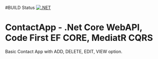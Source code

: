 #BUILD Status
[![.NET](https://github.com/dubeyyogesh10/ContactApp.Api/actions/workflows/dotnet.yml/badge.svg)](https://github.com/dubeyyogesh10/ContactApp.Api/actions/workflows/dotnet.yml)

# ContactApp - .Net Core WebAPI, Code First EF CORE, MediatR CQRS
Basic Contact App with ADD, DELETE, EDIT, VIEW option.

